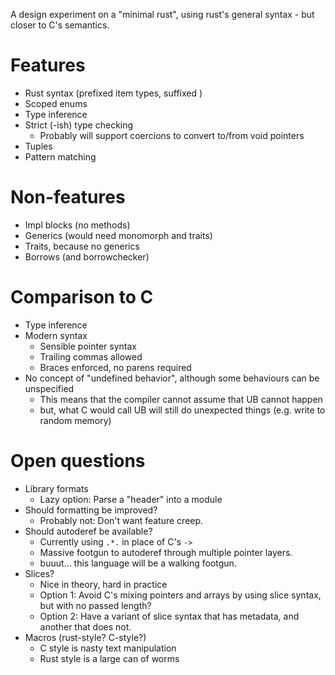 A design experiment on a "minimal rust", using rust's general syntax - but closer to C's semantics.

# Features
- Rust syntax (prefixed item types, suffixed )
- Scoped enums
- Type inference
- Strict (-ish) type checking
  - Probably will support coercions to convert to/from void pointers
- Tuples
- Pattern matching

# Non-features
- Impl blocks (no methods)
- Generics (would need monomorph and traits)
- Traits, because no generics
- Borrows (and borrowchecker)


# Comparison to C
- Type inference
- Modern syntax
  - Sensible pointer syntax
  - Trailing commas allowed
  - Braces enforced, no parens required
- No concept of "undefined behavior", although some behaviours can be unspecified
  - This means that the compiler cannot assume that UB cannot happen
  - but, what C would call UB will still do unexpected things (e.g. write to random memory)

# Open questions
- Library formats
  - Lazy option: Parse a "header" into a module
- Should formatting be improved?
  - Probably not: Don't want feature creep.
- Should autoderef be available?
  - Currently using `.*.` in place of C's `->`
  - Massive footgun to autoderef through multiple pointer layers.
  - buuut... this language will be a walking footgun.
- Slices?
  - Nice in theory, hard in practice
  - Option 1: Avoid C's mixing pointers and arrays by using slice syntax, but with no passed length?
  - Option 2: Have a variant of slice syntax that has metadata, and another that does not.
- Macros (rust-style? C-style?)
  - C style is nasty text manipulation
  - Rust style is a large can of worms